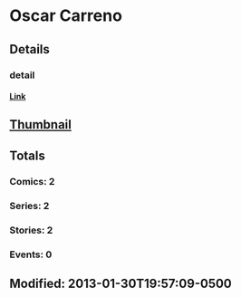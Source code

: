 # Oscar  Carreno 
## Details
### detail
#### [Link](http://marvel.com/comics/creators/9206/oscar_carreno?utm_campaign=apiRef&utm_source=225578a89fc76f3d20fbffda5d17a88d)
## [Thumbnail](http://i.annihil.us/u/prod/marvel/i/mg/b/40/image_not_available.jpg)
## Totals
### Comics: 2
### Series: 2
### Stories: 2
### Events: 0
## Modified: 2013-01-30T19:57:09-0500